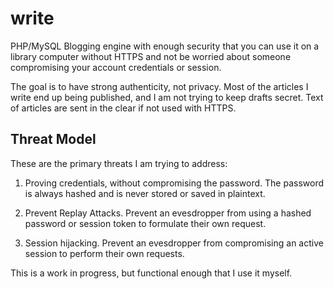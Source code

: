 write
=====

PHP/MySQL Blogging engine with enough security that you can use it on a library computer without HTTPS and not be worried about someone compromising your account credentials or session.

The goal is to have strong authenticity, not privacy. Most of the articles I write end up being published, and I am not trying to keep drafts secret. Text of articles are sent in the clear if not used with HTTPS. 

Threat Model
------------

These are the primary threats I am trying to address: 

1) Proving credentials, without compromising the password. The password is always hashed and is never stored or saved in plaintext.

2) Prevent Replay Attacks. Prevent an evesdropper from using a hashed password or session token to formulate their own request.

3) Session hijacking. Prevent an evesdropper from compromising an active session to perform their own requests. 



This is a work in progress, but functional enough that I use it myself.





